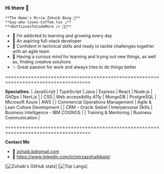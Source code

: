 ###  Hi there 👋 
    **The Name's Mirza Zohaib Baig 🧔**  
    **Guy-who-loves-Coffee.tsx ☕**  
    **<ButtLovesToCodeMore /> 👨‍💻**  
 
- 🌱 I’m addicted to learning and growing every day
- 🚀 An aspiring full-stack developer
- 💪 Confident in technical skills and ready to tackle challenges together with an agile team
- 🧠 Having a curious mind for learning and trying out new things, as well as, finding creative solutions
- ✨ Great passion for work and always tries to do things better

====================================================================================

 **Specialties:**
    | JavaScript | TypeScript | Java | Express | React | Node.js | GitOps | Next.js | 
    | CSS | Web accessibility A11y | MongoDB | PostgreSQL | Microsoft Azure | AWS | 
    | Commercial Operations Management | Agile & Lean Culture Development | 
    | CRM – Oracle Siebel | Interpersonal Skills | Business Intelligence - IBM COGNOS |
    | Training & Mentoring | Business Communication |  

====================================================================================

**Contact Me**
- 📧 zohaib.b@gmail.com
- 🏢 https://www.linkedin.com/in/mirzazohaibbaig/

[![Zohaib's GitHub stats](https://github-readme-stats.vercel.app/api?username=mirzazohaib)]
[![Top Langs](https://github-readme-stats.vercel.app/api/top-langs/?username=mirzazohaib)]
